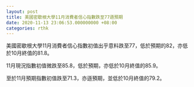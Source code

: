 ```yaml
---
layout: post
title: 美國密歇根大學11月消費者信心指數跌至77遜預期
date: 2020-11-13 23:06:53.000000000 +08:00
categories: rthk
---
```


美國密歇根大學11月消費者信心指數初值出乎意料跌至77，低於預期的82，亦低於10月終值的81.8。

11月現況指數初值微跌至85.8，低於預期，亦低於10月終值的85.9。

至於11月預期指數初值跌至71.3，亦遜預期，並低於10月終值的79.2。
